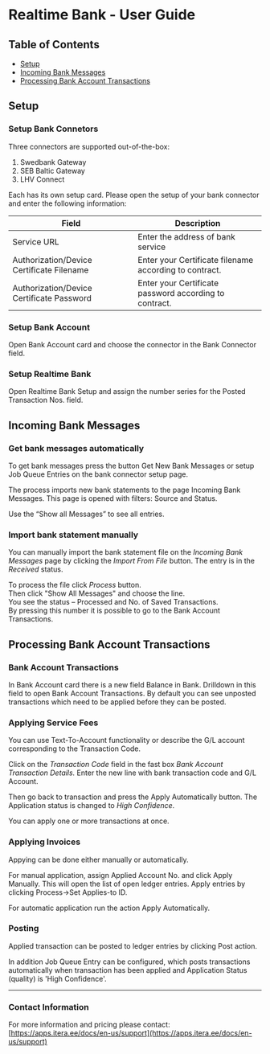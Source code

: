 # Realtime Bank - User Guide
## Table of Contents

- [Setup](#setup)
- [Incoming Bank Messages](#incoming-bank-messages)
- [Processing Bank Account Transactions](#processing-bank-account-transactions)

## Setup

### Setup Bank Connetors

Three connectors are supported out-of-the-box:
1. Swedbank Gateway
2. SEB Baltic Gateway
3. LHV Connect

Each has its own setup card. Please open the setup of your bank connector and enter the following information: 

Field |  Description | 
-- | --
Service URL | Enter the address of bank service
Authorization/Device Certificate Filename | Enter your Certificate filename according to contract.
Authorization/Device Certificate Password | Enter your Certificate password according to contract.

### Setup Bank Account
Open Bank Account card and choose the connector in the Bank Connector field.

### Setup Realtime Bank
Open Realtime Bank Setup and assign the number series for the Posted Transaction Nos. field.


## Incoming Bank Messages

### Get bank messages automatically

To get bank messages press the button Get New Bank Messages or setup Job Queue Entries on the bank connector setup page.

The process imports new bank statements to the page Incoming Bank Messages. This page is opened with filters: Source and Status.

Use the “Show all Messages” to see all entries.

### Import bank statement manually

You can manually import the bank statement file on the _Incoming Bank Messages_ page by clicking the _Import From File_ button. The entry is in the _Received_ status.

To process the file click _Process_ button.  
Then click "Show All Messages" and choose the line.  
You see the status – Processed and No. of Saved Transactions.  
By pressing this number it is possible to go to the Bank Account Transactions.

## Processing Bank Account Transactions

### Bank Account Transactions

In Bank Account card there is a new field Balance in Bank. Drilldown in this field to open Bank Account Transactions. By default you can see unposted transactions which need to be applied before they can be posted.

### Applying Service Fees

You can use Text-To-Account functionality or describe the G/L account corresponding to the Transaction Code.

Click on the _Transaction Code_ field in the fast box _Bank Account Transaction Details._
Enter the new line with bank transaction code and G/L Account.

Then go back to transaction and press the Apply Automatically button.
The Application status is changed to _High Confidence_.

You can apply one or more transactions at once.


### Applying Invoices
Appying can be done either manually or automatically.

For manual application, assign Applied Account No. and click Apply Manually. This will open the list of open ledger entries. Apply entries by clicking Process->Set Applies-to ID.

For automatic application run the action Apply Automatically.

### Posting

Applied transaction can be posted to ledger entries by clicking Post action.

In addition Job Queue Entry can be configured, which posts transactions automatically when transaction has been applied and Application Status (quality) is 'High Confidence'.

---

### Contact Information
For more information and pricing please contact:  
[https://apps.itera.ee/docs/en-us/support](https://apps.itera.ee/docs/en-us/support)
